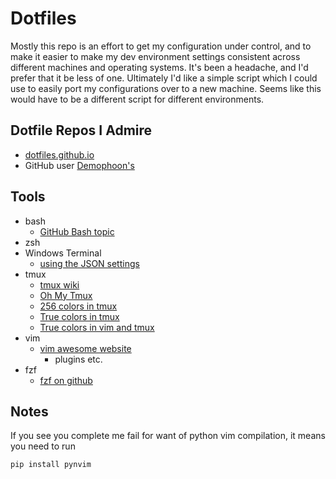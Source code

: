 # Dotfiles

Mostly this repo is an effort to get my configuration under control, and to make it easier to make my dev environment settings consistent across different machines and operating systems. It's been a headache, and I'd prefer that it be less of one. Ultimately I'd like a simple script which I could use to easily port my configurations over to a new machine. Seems like this would have to be a different script for different environments.

## Dotfile Repos I Admire

- [dotfiles.github.io](https://dotfiles.github.io/frameworks/)
- GitHub user [Demophoon's](https://github.com/demophoon/dotfiles)

## Tools

- bash
  - [GitHub Bash topic](https://github.com/topics/bash)
- zsh
- Windows Terminal
  - [using the JSON settings](https://github.com/microsoft/terminal/blob/master/doc/cascadia/SettingsSchema.md)
- tmux
  - [tmux wiki](https://github.com/tmux/tmux/wiki)
  - [Oh My Tmux](https://github.com/gpakosz/.tmux/)
  - [256 colors in tmux](https://unix.stackexchange.com/questions/1045/getting-256-colors-to-work-in-tmux)
  - [True colors in tmux](https://jdhao.github.io/2021/03/17/nvim_truecolor_tmux_windows/)
  - [True colors in vim and tmux](https://deductivelabs.com/blog/tech/using-true-color-vim-tmux/)
- vim
  - [vim awesome website](https://vimawesome.com/)
    - plugins etc.
- fzf
  - [fzf on github](https://github.com/junegunn/fzf)

## Notes

If you see you complete me fail for want of python vim compilation, it means you need to run

```sh
pip install pynvim
```

